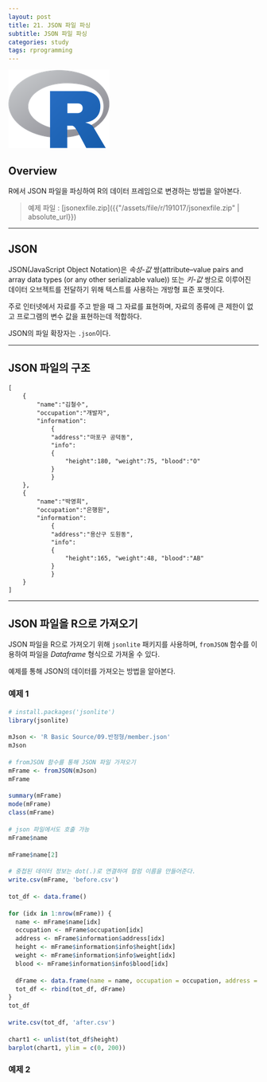 ```yaml
---
layout: post
title: 21. JSON 파일 파싱
subtitle: JSON 파일 파싱
categories: study
tags: rprogramming
---
```


![r](/assets/img/logo/r-logo.png)

## Overview

R에서 JSON 파일을 파싱하여 R의 데이터 프레임으로 변경하는 방법을 알아본다.

> 예제 파일 : [jsonexfile.zip]({{"/assets/file/r/191017/jsonexfile.zip" | absolute_url}})  

*** 

## JSON

JSON(JavaScript Object Notation)은 *속성-값* 쌍(attribute–value pairs and array data types (or any other serializable value)) 또는 *키-값* 쌍으로 이루어진 데이터 오브젝트를 전달하기 위해 텍스트를 사용하는 개방형 표준 포맷이다.

주로 인터넷에서 자료를 주고 받을 때 그 자료를 표현하며, 자료의 종류에 큰 제한이 없고 프로그램의 변수 값을 표현하는데 적합하다.

JSON의 파일 확장자는 `.json`이다.

***

## JSON 파일의 구조

```
[
	{
		"name":"김철수",
		"occupation":"개발자",
		"information":
		    {
		    "address":"마포구 공덕동",
		    "info":
			{
			    "height":180, "weight":75, "blood":"O"
			}
		    }
	},
	{
		"name":"박영희",
		"occupation":"은행원",
		"information":
		    {
		    "address":"용산구 도원동",
		    "info":
			{
			    "height":165, "weight":48, "blood":"AB"
			}
		    }
	}
]
```

***

## JSON 파일을 R으로 가져오기

JSON 파일을 R으로 가져오기 위해 `jsonlite` 패키지를 사용하며, `fromJSON` 함수를 이용하여 파일을 *Dataframe* 형식으로 가져올 수 있다.

예제를 통해 JSON의 데이터를 가져오는 방법을 알아본다.

### 예제 1

```R
# install.packages('jsonlite')
library(jsonlite)

mJson <- 'R Basic Source/09.반정형/member.json'
mJson

# fromJSON 함수를 통해 JSON 파일 가져오기
mFrame <- fromJSON(mJson)
mFrame

summary(mFrame)
mode(mFrame)
class(mFrame)

# json 파일에서도 호출 가능 
mFrame$name

mFrame$name[2]

# 중첩된 데이터 정보는 dot(.)로 연결하여 컬럼 이름을 만들어준다.
write.csv(mFrame, 'before.csv')

tot_df <- data.frame()

for (idx in 1:nrow(mFrame)) {
  name <- mFrame$name[idx]
  occupation <- mFrame$occupation[idx]
  address <- mFrame$information$address[idx]
  height <- mFrame$information$info$height[idx]
  weight <- mFrame$information$info$weight[idx]
  blood <- mFrame$information$info$blood[idx]
  
  dFrame <- data.frame(name = name, occupation = occupation, address = address, height = height, weight = weight, blood = blood)
  tot_df <- rbind(tot_df, dFrame)
}
tot_df

write.csv(tot_df, 'after.csv')

chart1 <- unlist(tot_df$height)
barplot(chart1, ylim = c(0, 200))

```

### 예제 2

```R

```